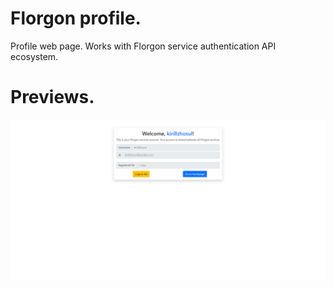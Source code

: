 # Florgon profile.
Profile web page. Works with Florgon service authentication API ecosystem.

# Previews.
![Profile](/previews/profile.png)
